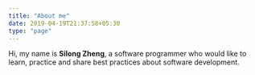 ```yaml
---
title: "About me"
date: 2019-04-19T21:37:58+05:30
type: "page"
---
```


Hi, my name is **Silong Zheng**, a software programmer who would like to learn, practice and share best practices about software development.